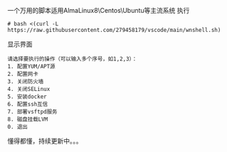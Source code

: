 一个万用的脚本适用AlmaLinux8\Centos\Ubuntu等主流系统
执行

```shell
# bash <(curl -L https://raw.githubusercontent.com/279458179/vscode/main/wnshell.sh)
```

显示界面

```
请选择要执行的操作（可以输入多个序号，如1,2,3）：
1. 配置YUM/APT源
2. 配置网卡
3. 关闭防火墙
4. 关闭SELinux
5. 安装docker
6. 配置ssh互信
7. 部署vsftpd服务
8. 磁盘挂载LVM
0. 退出

```

懂得都懂，持续更新中。。。


